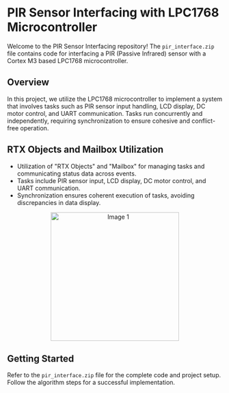 # PIR Sensor Interfacing with LPC1768 Microcontroller

Welcome to the PIR Sensor Interfacing repository! The `pir_interface.zip` file contains code for interfacing a PIR (Passive Infrared) sensor with a Cortex M3 based LPC1768 microcontroller.

## Overview

In this project, we utilize the LPC1768 microcontroller to implement a system that involves tasks such as PIR sensor input handling, LCD display, DC motor control, and UART communication. Tasks run concurrently and independently, requiring synchronization to ensure cohesive and conflict-free operation.

## RTX Objects and Mailbox Utilization

- Utilization of "RTX Objects" and "Mailbox" for managing tasks and communicating status data across events.
- Tasks include PIR sensor input, LCD display, DC motor control, and UART communication.
- Synchronization ensures coherent execution of tasks, avoiding discrepancies in data display.

<p align="center">
  <img src="pir_interface_fbd.png" alt="Image 1" width="300"/>
</p>

## Getting Started

Refer to the `pir_interface.zip` file for the complete code and project setup. Follow the algorithm steps for a successful implementation.

